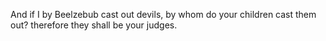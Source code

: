 And if I by Beelzebub cast out devils, by whom do your children cast them out? therefore they shall be your judges.
